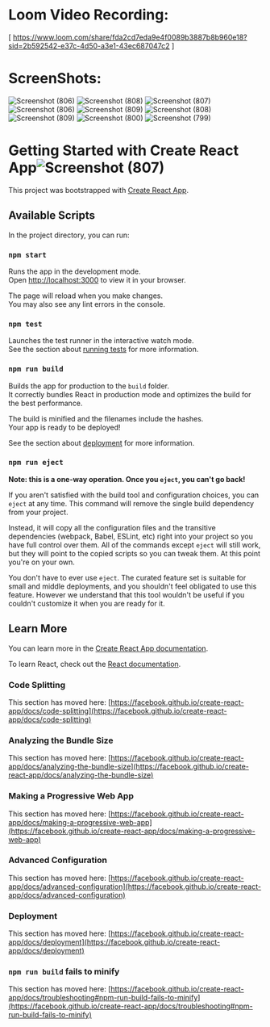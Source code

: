 # Loom Video Recording:
[ https://www.loom.com/share/fda2cd7eda9e4f0089b3887b8b960e18?sid=2b592542-e37c-4d50-a3e1-43ec687047c2 ]

# ScreenShots:
![Screenshot (806)](https://github.com/user-attachments/assets/ae24c37a-9133-48db-b482-8756056565a8)
![Screenshot (808)](https://github.com/user-attachments/assets/6b02dec3-3b53-464a-8a29-51a5f957cd89)
![Screenshot (807)](https://github.com/user-attachments/assets/c778a74e-eeee-43e7-9633-e3e8357014aa)
![Screenshot (806)](https://github.com/user-attachments/assets/f814edf8-addf-4e68-8cd8-1cd41ce99242)
![Screenshot (809)](https://github.com/user-attachments/assets/d2416d84-1923-4849-95b7-3bed4b7aeed4)
![Screenshot (808)](https://github.com/user-attachments/assets/9f10a457-0657-4f81-9998-5e5d241d33be)
![Screenshot (809)](https://github.com/user-attachments/assets/89bd2a7b-e0d6-4e9f-a262-e929c714aaae)
![Screenshot (800)](https://github.com/user-attachments/assets/9396b446-e0a4-4fb3-8e2c-cf923c442def)
![Screenshot (799)](https://github.com/user-attachments/assets/759763de-d5b7-4854-8617-7bb7fb21161e)

# Getting Started with Create React App![Screenshot (807)](https://github.com/user-attachments/assets/ab0f51dd-2d8b-4cb5-abdb-8ecafb0b261a)


This project was bootstrapped with [Create React App](https://github.com/facebook/create-react-app).

## Available Scripts

In the project directory, you can run:

### `npm start`

Runs the app in the development mode.\
Open [http://localhost:3000](http://localhost:3000) to view it in your browser.

The page will reload when you make changes.\
You may also see any lint errors in the console.

### `npm test`

Launches the test runner in the interactive watch mode.\
See the section about [running tests](https://facebook.github.io/create-react-app/docs/running-tests) for more information.

### `npm run build`

Builds the app for production to the `build` folder.\
It correctly bundles React in production mode and optimizes the build for the best performance.

The build is minified and the filenames include the hashes.\
Your app is ready to be deployed!

See the section about [deployment](https://facebook.github.io/create-react-app/docs/deployment) for more information.

### `npm run eject`

**Note: this is a one-way operation. Once you `eject`, you can't go back!**

If you aren't satisfied with the build tool and configuration choices, you can `eject` at any time. This command will remove the single build dependency from your project.

Instead, it will copy all the configuration files and the transitive dependencies (webpack, Babel, ESLint, etc) right into your project so you have full control over them. All of the commands except `eject` will still work, but they will point to the copied scripts so you can tweak them. At this point you're on your own.

You don't have to ever use `eject`. The curated feature set is suitable for small and middle deployments, and you shouldn't feel obligated to use this feature. However we understand that this tool wouldn't be useful if you couldn't customize it when you are ready for it.

## Learn More

You can learn more in the [Create React App documentation](https://facebook.github.io/create-react-app/docs/getting-started).

To learn React, check out the [React documentation](https://reactjs.org/).

### Code Splitting

This section has moved here: [https://facebook.github.io/create-react-app/docs/code-splitting](https://facebook.github.io/create-react-app/docs/code-splitting)

### Analyzing the Bundle Size

This section has moved here: [https://facebook.github.io/create-react-app/docs/analyzing-the-bundle-size](https://facebook.github.io/create-react-app/docs/analyzing-the-bundle-size)

### Making a Progressive Web App

This section has moved here: [https://facebook.github.io/create-react-app/docs/making-a-progressive-web-app](https://facebook.github.io/create-react-app/docs/making-a-progressive-web-app)

### Advanced Configuration

This section has moved here: [https://facebook.github.io/create-react-app/docs/advanced-configuration](https://facebook.github.io/create-react-app/docs/advanced-configuration)

### Deployment

This section has moved here: [https://facebook.github.io/create-react-app/docs/deployment](https://facebook.github.io/create-react-app/docs/deployment)

### `npm run build` fails to minify

This section has moved here: [https://facebook.github.io/create-react-app/docs/troubleshooting#npm-run-build-fails-to-minify](https://facebook.github.io/create-react-app/docs/troubleshooting#npm-run-build-fails-to-minify)
